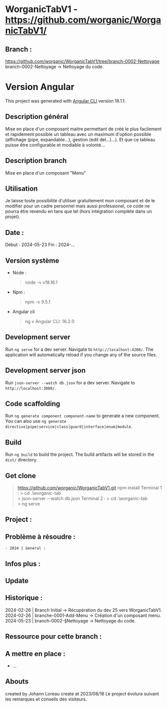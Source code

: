 # WorganicTabV1 - https://github.com/worganic/WorganicTabV1/


## Branch :
https://github.com/worganic/WorganicTabV1/tree/branch-0002-Nettoyage
branch-0002-Nettoyage -> Nettoyage du code.


# Version Angular
This project was generated with [Angular CLI](https://github.com/angular/angular-cli) version 16.1.1.


## Description général
Mise en place d'un composant maitre permettant de créé le plus facilement et rapidement possible un tableau avec un maximum d'option possible (affichage (pipe, expandable...), gestion (edit del...)...).
Et que ce tableau puisse être configurable et modiable à volonté...


## Description branch
Mise en place d'un composant "Menu"


## Utilisation
Je laisse toute possibilité d'utiliser gratuitement mon composant et de le modifier pour un cadre personnel mais aussi professionel, ce code ne pourra être revendu en tans que tel (hors intégration complète dans un projet).


## Date :
Début : 2024-05-23
Fin : 2024-...

## Version système 
- Node : 
    > node -v
        v18.16.1
- Npm :
    > npm -v
        9.5.1
- Angular cli
    > ng v
        Angular CLI: 16.2.0

## Development server

Run `ng serve` for a dev server. Navigate to `http://localhost:4200/`. The application will automatically reload if you change any of the source files.

## Development server json

Run `json-server --watch db.json` for a dev server. Navigate to `http://localhost:3000/`.

## Code scaffolding

Run `ng generate component component-name` to generate a new component. You can also use `ng generate directive|pipe|service|class|guard|interface|enum|module`.

## Build

Run `ng build` to build the project. The build artifacts will be stored in the `dist/` directory.

## Get clone 

> https://github.com/worganic/WorganicTabV1.git
> npm install
Terminal 1 :
    > cd .\worganic-tab\
    > json-server --watch db.json
Terminal 2 :
    > cd .\worganic-tab\
    > ng serve

## Project :
    


## Problème à résoudre :
    - 2024 | General :


## Infos plus :
   

## Update


## Historique :
2024-02-26 | Branch Initial -> Récupération du dev 25 vers WorganicTabV1.
2024-02-26 | branche-0001-Add-Menu -> Création d'un composant menu.
2024-05-23 | branch-0002-§Nettoyage -> Nettoyage du code.


## Ressource pour cette branch :

##  A mettre en place :

- ...

## Abouts

created by Johann Loreau
create at 2023/08/18
Le project évolura suivant les remarques et conseils des visiteurs.